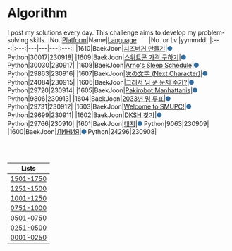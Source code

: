 # Algorithm
I post my solutions every day. This challenge aims to develop my problem-solving skills.
|No.|[Platform](https://github.com/hwahyeon/solved-algorithms/tree/main/attributes/platform)|Name|[Language](https://github.com/hwahyeon/solved-algorithms/tree/main/attributes/language)&nbsp;&nbsp;&nbsp;&nbsp;&nbsp;&nbsp;&nbsp;|No. or Lv.|yymmdd|
|:---:|:---:|---|---|---|:---:|
|1610|BaekJoon|[치즈버거 만들기](https://github.com/hwahyeon/solved-algorithms/blob/main/Python/BaekJoon%202/BaekJoon%20%7C%20%EC%B9%98%EC%A6%88%EB%B2%84%EA%B1%B0%20%EB%A7%8C%EB%93%A4%EA%B8%B0.py)|<img src="https://github.com/hwahyeon/solved-algorithms/blob/main/attributes/language/Python.svg" width="11" height="11"/> Python|30017|230918|
|1609|BaekJoon|[스위트콘 가격 구하기](https://github.com/hwahyeon/solved-algorithms/blob/main/Python/BaekJoon%202/BaekJoon%20%7C%20%EC%8A%A4%EC%9C%84%ED%8A%B8%EC%BD%98%20%EA%B0%80%EA%B2%A9%20%EA%B5%AC%ED%95%98%EA%B8%B0.py)|<img src="https://github.com/hwahyeon/solved-algorithms/blob/main/attributes/language/Python.svg" width="11" height="11"/> Python|30030|230917|
|1608|BaekJoon|[Arno's Sleep Schedule](https://github.com/hwahyeon/solved-algorithms/blob/main/Python/BaekJoon%202/BaekJoon%20%7C%20Arno's%20Sleep%20Schedule.py)|<img src="https://github.com/hwahyeon/solved-algorithms/blob/main/attributes/language/Python.svg" width="11" height="11"/> Python|29863|230916|
|1607|BaekJoon|[次の文字 (Next Character)](https://github.com/hwahyeon/solved-algorithms/blob/main/Python/BaekJoon%202/BaekJoon%20%7C%20%E6%AC%A1%E3%81%AE%E6%96%87%E5%AD%97%20(Next%20Character).py)|<img src="https://github.com/hwahyeon/solved-algorithms/blob/main/attributes/language/Python.svg" width="11" height="11"/> Python|24084|230915|
|1606|BaekJoon|[그래서 님 푼 문제 수가?](https://github.com/hwahyeon/solved-algorithms/blob/main/Python/BaekJoon%202/BaekJoon%20%7C%20%EA%B7%B8%EB%9E%98%EC%84%9C%20%EB%8B%98%20%ED%91%BC%20%EB%AC%B8%EC%A0%9C%20%EC%88%98%EA%B0%80%3F.py)|<img src="https://github.com/hwahyeon/solved-algorithms/blob/main/attributes/language/Python.svg" width="11" height="11"/> Python|29720|230914|
|1605|BaekJoon|[Pakirobot Manhattanis](https://github.com/hwahyeon/solved-algorithms/blob/main/Python/BaekJoon%202/BaekJoon%20%7C%20Pakirobot%20Manhattanis.py)|<img src="https://github.com/hwahyeon/solved-algorithms/blob/main/attributes/language/Python.svg" width="11" height="11"/> Python|9806|230913|
|1604|BaekJoon|[2033년 밈 투표](https://github.com/hwahyeon/solved-algorithms/blob/main/Python/BaekJoon%202/BaekJoon%20%7C%202033%EB%85%84%20%EB%B0%88%20%ED%88%AC%ED%91%9C.py)|<img src="https://github.com/hwahyeon/solved-algorithms/blob/main/attributes/language/Python.svg" width="11" height="11"/> Python|29731|230912|
|1603|BaekJoon|[Welcome to SMUPC!](https://github.com/hwahyeon/solved-algorithms/blob/main/Python/BaekJoon%202/BaekJoon%20%7C%20Welcome%20to%20SMUPC!.py)|<img src="https://github.com/hwahyeon/solved-algorithms/blob/main/attributes/language/Python.svg" width="11" height="11"/> Python|29699|230911|
|1602|BaekJoon|[DKSH 찾기](https://github.com/hwahyeon/solved-algorithms/blob/main/Python/BaekJoon%202/BaekJoon%20%7C%20DKSH%20%EC%B0%BE%EA%B8%B0.py)|<img src="https://github.com/hwahyeon/solved-algorithms/blob/main/attributes/language/Python.svg" width="11" height="11"/> Python|29766|230910|
|1601|BaekJoon|[대지](https://github.com/hwahyeon/solved-algorithms/blob/main/Python/BaekJoon%202/BaekJoon%20%7C%20%EB%8C%80%EC%A7%80.py)|<img src="https://github.com/hwahyeon/solved-algorithms/blob/main/attributes/language/Python.svg" width="11" height="11"/> Python|9063|230909|
|1600|BaekJoon|[ЛИНИЯ](https://github.com/hwahyeon/solved-algorithms/blob/main/Python/BaekJoon%202/BaekJoon%20%7C%20%D0%9B%D0%98%D0%9D%D0%98%D0%AF.py)|<img src="https://github.com/hwahyeon/solved-algorithms/blob/main/attributes/language/Python.svg" width="11" height="11"/> Python|24296|230908|

<br/>
<br/>

|Lists|
|:---:|
|[1501-1750](https://github.com/hwahyeon/solved-algorithms/blob/main/lists/1501-1750.md)|
|[1251-1500](https://github.com/hwahyeon/solved-algorithms/blob/main/lists/1251-1500.md)|
|[1001-1250](https://github.com/hwahyeon/solved-algorithms/blob/main/lists/1001-1250.md)|
|[0751-1000](https://github.com/hwahyeon/solved-algorithms/blob/main/lists/0751-1000.md)|
|[0501-0750](https://github.com/hwahyeon/solved-algorithms/blob/main/lists/0501-0750.md)|
|[0251-0500](https://github.com/hwahyeon/solved-algorithms/blob/main/lists/0251-0500.md)|
|[0001-0250](https://github.com/hwahyeon/solved-algorithms/blob/main/lists/0001-0250.md)|


<!-- <details>
<summary>Hide/Show</summary>
</details> -->
